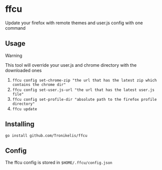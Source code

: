 # ffcu

Update your firefox with remote themes and user.js config with one command

## Usage

> [!WARNING]  
> This tool will override your user.js and chrome directory with the downloaded ones

1. `ffcu config set-chrome-zip "the url that has the latest zip which contains the chrome dir"`
2. `ffcu config set-user.js-url "the url that has the latest user.js file"`
3. `ffcu config set-profile-dir "absolute path to the firefox profile directory"`
4. `ffcu update`

## Installing

```
go install github.com/Tronikelis/ffcu
```

## Config

The ffcu config is stored in `$HOME/.ffcu/config.json`
